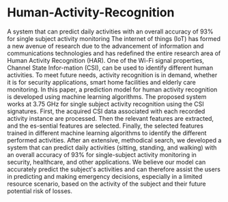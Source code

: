 # Human-Activity-Recognition
A system that can predict daily activities with an overall accuracy of 93% for single subject activity monitoring 
The internet of things (IoT) has formed a new avenue of research due to the advancement of information and communications technologies and has redefined the entire research area of Human Activity Recognition (HAR). One of the Wi-Fi signal properties, Channel State Infor-mation (CSI), can be used to identify different human activities. To meet future needs, activity recognition is in demand, whether it is for security applications, smart home facilities and elderly care monitoring. In this paper, a prediction model for human activity recognition is developed using machine learning algorithms. The proposed system works at 3.75 GHz for single subject activity recognition using the CSI signatures. First, the acquired CSI data associated with each recorded activity instance are processed. Then the relevant features are extracted, and the es-sential features are selected. Finally, the selected features trained in different machine learning algorithms to identify the different performed activities. After an extensive, methodical search, we developed a system that can predict daily activities (sitting, standing, and walking) with an overall accuracy of 93% for single-subject activity monitoring in security, healthcare, and other applications. We believe our model can accurately predict the subject's activities and can therefore assist the users in predicting and making emergency decisions, especially in a limited resource scenario, based on the activity of the subject and their future potential risk of losses.
